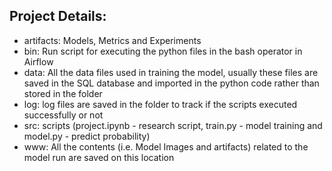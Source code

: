 <h2>Project Details: </h2>
<ul>
  <li> artifacts: Models, Metrics and Experiments </li>
<li> bin: Run script for executing the python files in the bash operator in Airflow </li>
<li> data: All the data files used in training the model, usually these files are saved in the SQL database and imported in the python code rather than stored in the folder </li>
<li> log: log files are saved in the folder to track if the scripts executed successfully or not </li>
<li> src: scripts (project.ipynb - research script, train.py - model training and model.py - predict probability) </li>
<li> www: All the contents (i.e. Model Images and artifacts) related to the model run are saved on this location </li>
</ul>
